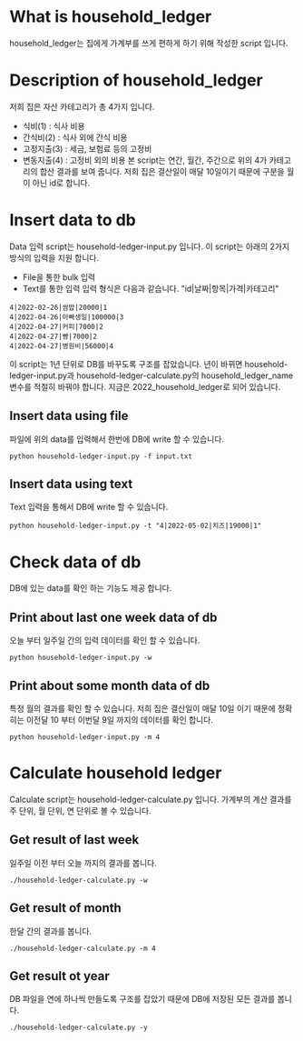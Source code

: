 # What is household_ledger
household_ledger는 집에게 가계부를 쓰게 편하게 하기 위해 작성한 script 입니다.

# Description of household_ledger
저희 집은 자산 카테고리가 총 4가지 입니다.
* 식비(1) : 식사 비용
* 간식비(2) : 식사 외에 간식 비용
* 고정지출(3) : 세금, 보험료 등의 고정비
* 변동지출(4) : 고정비 외의 비용
본 script는 연간, 월간, 주간으로 위의 4가 카테고리의 합산 결과를 보여 줍니다.
저희 집은 결산일이 매달 10일이기 때문에 구분을 월이 아닌 id로 합니다.

# Insert data to db
Data 입력 script는 household-ledger-input.py 입니다. 이 script는 아래의 2가지 방식의 입력을 지원 합니다.
* File을 통한 bulk 입력
* Text를 통한 입력
입력 형식은 다음과 같습니다.
"id|날짜|항목|가격|카테고리"
```
4|2022-02-26|쌈밥|20000|1
4|2022-04-26|아빠생일|100000|3
4|2022-04-27|커피|7000|2
4|2022-04-27|빵|7000|2
4|2022-04-27|병원비|56000|4
```
이 script는 1년 단위로 DB를 바꾸도록 구조를 잡았습니다. 년이 바뀌면 household-ledger-input.py과 household-ledger-calculate.py의 household_ledger_name변수를 적절히 바꿔야 합니다. 지금은 2022_household_ledger로 되어 있습니다.
## Insert data using file
파일에 위의 data를 입력해서 한번에 DB에 write 할 수 있습니다.
```
python household-ledger-input.py -f input.txt
```
## Insert data using text
Text 입력을 통해서 DB에 write 할 수 있습니다.
```
python household-ledger-input.py -t "4|2022-05-02|치즈|19000|1"
```
# Check data of db
DB에 있는 data를 확인 하는 기능도 제공 합니다.
## Print about last one week data of db
오늘 부터 일주일 간의 입력 데이터를 확인 할 수 있습니다.
```
python household-ledger-input.py -w
```
## Print about some month data of db
특정 월의 결과를 확인 할 수 있습니다. 저희 집은 결산일이 매달 10일 이기 때문에 정확히는 이전달 10 부터 이번달 9일 까지의 데이터를 확인 합니다.
```
python household-ledger-input.py -m 4
```
# Calculate household ledger
Calculate script는 household-ledger-calculate.py 입니다. 가계부의 계산 결과를 주 단위, 월 단위, 연 단위로 볼 수 있습니다.
## Get result of last week
일주일 이전 부터 오늘 까지의 결과를 봅니다.
```
./household-ledger-calculate.py -w
```
## Get result of month
한달 간의 결과를 봅니다.
```
./household-ledger-calculate.py -m 4
```
## Get result ot year
DB 파일을 연에 하나씩 만들도록 구조를 잡았기 때문에 DB에 저장된 모든 결과를 봅니다.
```
./household-ledger-calculate.py -y
```
